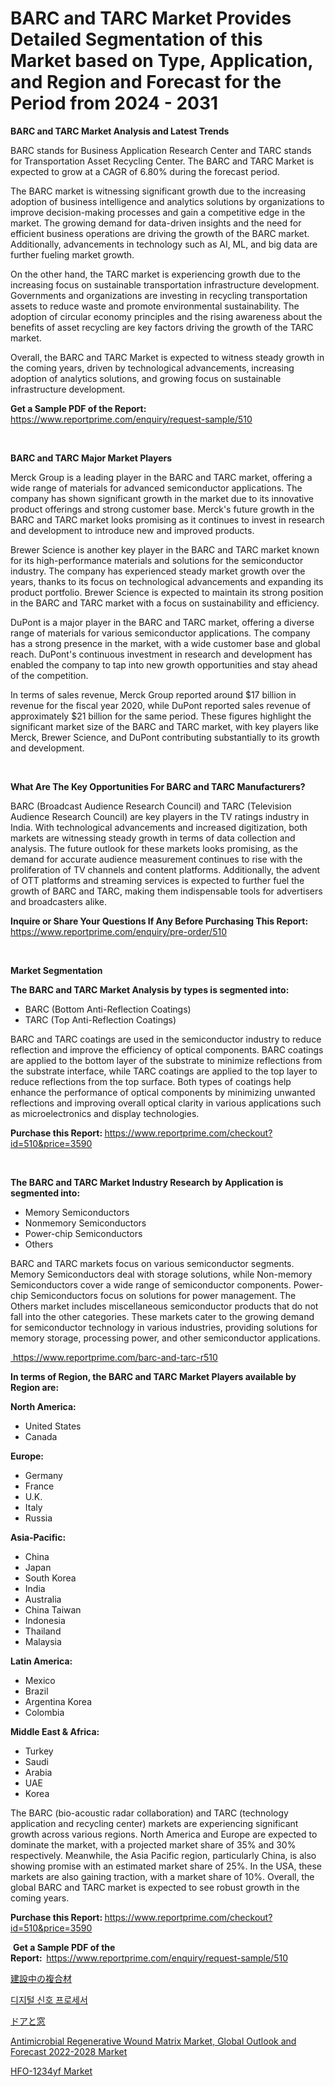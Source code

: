 <p><h1>BARC and TARC Market Provides Detailed Segmentation of this Market based on Type, Application, and Region and Forecast for the Period from 2024 - 2031</h1></p><p><strong>BARC and TARC Market Analysis and Latest Trends</strong></p>
<p><p>BARC stands for Business Application Research Center and TARC stands for Transportation Asset Recycling Center. The BARC and TARC Market is expected to grow at a CAGR of 6.80% during the forecast period. </p><p>The BARC market is witnessing significant growth due to the increasing adoption of business intelligence and analytics solutions by organizations to improve decision-making processes and gain a competitive edge in the market. The growing demand for data-driven insights and the need for efficient business operations are driving the growth of the BARC market. Additionally, advancements in technology such as AI, ML, and big data are further fueling market growth.</p><p>On the other hand, the TARC market is experiencing growth due to the increasing focus on sustainable transportation infrastructure development. Governments and organizations are investing in recycling transportation assets to reduce waste and promote environmental sustainability. The adoption of circular economy principles and the rising awareness about the benefits of asset recycling are key factors driving the growth of the TARC market.</p><p>Overall, the BARC and TARC Market is expected to witness steady growth in the coming years, driven by technological advancements, increasing adoption of analytics solutions, and growing focus on sustainable infrastructure development.</p></p>
<p><strong>Get a Sample PDF of the Report:&nbsp;</strong> <a href="https://www.reportprime.com/enquiry/request-sample/510">https://www.reportprime.com/enquiry/request-sample/510</a></p>
<p>&nbsp;</p>
<p><strong>BARC and TARC Major Market Players</strong></p>
<p><p>Merck Group is a leading player in the BARC and TARC market, offering a wide range of materials for advanced semiconductor applications. The company has shown significant growth in the market due to its innovative product offerings and strong customer base. Merck's future growth in the BARC and TARC market looks promising as it continues to invest in research and development to introduce new and improved products.</p><p>Brewer Science is another key player in the BARC and TARC market known for its high-performance materials and solutions for the semiconductor industry. The company has experienced steady market growth over the years, thanks to its focus on technological advancements and expanding its product portfolio. Brewer Science is expected to maintain its strong position in the BARC and TARC market with a focus on sustainability and efficiency.</p><p>DuPont is a major player in the BARC and TARC market, offering a diverse range of materials for various semiconductor applications. The company has a strong presence in the market, with a wide customer base and global reach. DuPont's continuous investment in research and development has enabled the company to tap into new growth opportunities and stay ahead of the competition.</p><p>In terms of sales revenue, Merck Group reported around $17 billion in revenue for the fiscal year 2020, while DuPont reported sales revenue of approximately $21 billion for the same period. These figures highlight the significant market size of the BARC and TARC market, with key players like Merck, Brewer Science, and DuPont contributing substantially to its growth and development.</p></p>
<p>&nbsp;</p>
<p><strong>What Are The Key Opportunities For BARC and TARC Manufacturers?</strong></p>
<p><p>BARC (Broadcast Audience Research Council) and TARC (Television Audience Research Council) are key players in the TV ratings industry in India. With technological advancements and increased digitization, both markets are witnessing steady growth in terms of data collection and analysis. The future outlook for these markets looks promising, as the demand for accurate audience measurement continues to rise with the proliferation of TV channels and content platforms. Additionally, the advent of OTT platforms and streaming services is expected to further fuel the growth of BARC and TARC, making them indispensable tools for advertisers and broadcasters alike.</p></p>
<p><strong>Inquire or Share Your Questions If Any Before Purchasing This Report:</strong> <a href="https://www.reportprime.com/enquiry/pre-order/510">https://www.reportprime.com/enquiry/pre-order/510</a></p>
<p>&nbsp;</p>
<p><strong>Market Segmentation</strong></p>
<p><strong>The BARC and TARC Market Analysis by types is segmented into:</strong></p>
<p><ul><li>BARC (Bottom Anti-Reflection Coatings)</li><li>TARC (Top Anti-Reflection Coatings)</li></ul></p>
<p><p>BARC and TARC coatings are used in the semiconductor industry to reduce reflection and improve the efficiency of optical components. BARC coatings are applied to the bottom layer of the substrate to minimize reflections from the substrate interface, while TARC coatings are applied to the top layer to reduce reflections from the top surface. Both types of coatings help enhance the performance of optical components by minimizing unwanted reflections and improving overall optical clarity in various applications such as microelectronics and display technologies.</p></p>
<p><strong>Purchase this Report:&nbsp;</strong><a href="https://www.reportprime.com/checkout?id=510&price=3590">https://www.reportprime.com/checkout?id=510&price=3590</a></p>
<p>&nbsp;</p>
<p><strong>The BARC and TARC Market Industry Research by Application is segmented into:</strong></p>
<p><ul><li>Memory Semiconductors</li><li>Nonmemory Semiconductors</li><li>Power-chip Semiconductors</li><li>Others</li></ul></p>
<p><p>BARC and TARC markets focus on various semiconductor segments. Memory Semiconductors deal with storage solutions, while Non-memory Semiconductors cover a wide range of semiconductor components. Power-chip Semiconductors focus on solutions for power management. The Others market includes miscellaneous semiconductor products that do not fall into the other categories. These markets cater to the growing demand for semiconductor technology in various industries, providing solutions for memory storage, processing power, and other semiconductor applications.</p></p>
<p><a href="https://www.reportprime.com/barc-and-tarc-r510">&nbsp;https://www.reportprime.com/barc-and-tarc-r510</a></p>
<p><strong>In terms of Region, the BARC and TARC Market Players available by Region are:</strong></p>
<p>
    <p> <strong> North America: </strong>
        <ul>
            <li>United States</li>
            <li>Canada</li>
        </ul>
        </p> 
    <p> <strong> Europe: </strong>
        <ul>
            <li>Germany</li>
            <li>France</li>
            <li>U.K.</li>
            <li>Italy</li>
            <li>Russia</li>
        </ul>
        </p> 
    <p> <strong> Asia-Pacific: </strong>
        <ul>
            <li>China</li>
            <li>Japan</li>
            <li>South Korea</li>
            <li>India</li>
            <li>Australia</li>
            <li>China Taiwan</li>
            <li>Indonesia</li>
            <li>Thailand</li>
            <li>Malaysia</li>
        </ul>
        </p> 
    <p> <strong> Latin America: </strong>
        <ul>
            <li>Mexico</li>
            <li>Brazil</li>
            <li>Argentina Korea</li>
            <li>Colombia</li>
        </ul>
        </p> 
    <p> <strong> Middle East & Africa: </strong>
        <ul>
            <li>Turkey</li>
            <li>Saudi</li>
            <li>Arabia</li>
            <li>UAE</li>
            <li>Korea</li>
        </ul>
    </p>
    </p>
<p><p>The BARC (bio-acoustic radar collaboration) and TARC (technology application and recycling center) markets are experiencing significant growth across various regions. North America and Europe are expected to dominate the market, with a projected market share of 35% and 30% respectively. Meanwhile, the Asia Pacific region, particularly China, is also showing promise with an estimated market share of 25%. In the USA, these markets are also gaining traction, with a market share of 10%. Overall, the global BARC and TARC market is expected to see robust growth in the coming years.</p></p>
<p><strong>Purchase this Report: </strong><a href="https://www.reportprime.com/checkout?id=510&price=3590">https://www.reportprime.com/checkout?id=510&price=3590</a></p>
<p>&nbsp;<strong>Get a Sample PDF of the Report:&nbsp;&nbsp;</strong><a href="https://www.reportprime.com/enquiry/request-sample/510">https://www.reportprime.com/enquiry/request-sample/510</a></p>
<p><strong></strong></p>
<p><p><a href="https://medium.com/@kimberlymgra24/2024%E5%B9%B4%E3%81%8B%E3%82%892031%E5%B9%B4%E3%81%BE%E3%81%A7%E3%81%AE%E5%BB%BA%E8%A8%AD%E5%B8%82%E5%A0%B4%E3%81%AB%E3%81%8A%E3%81%91%E3%82%8B%E3%82%B3%E3%83%B3%E3%83%9D%E3%82%B8%E3%83%83%E3%83%88%E3%81%AB%E9%96%A2%E3%81%99%E3%82%8B%E6%B4%9E%E5%AF%9F%E3%81%A8%E7%AB%B6%E4%BA%89%E9%A2%A8%E6%99%AF-ac12c41b42eb">建設中の複合材</a></p><p><a href="https://medium.com/@alexemumu2022/%EB%94%94%EC%A7%80%ED%84%B8-%EC%8B%A0%ED%98%B8-%ED%94%84%EB%A1%9C%EC%84%B8%EC%84%9C-%EC%8B%9C%EC%9E%A5-%EB%B6%84%EC%84%9D-%EB%B3%B4%EA%B3%A0%EC%84%9C-2024%EB%85%84%EB%B6%80%ED%84%B0-2031%EB%85%84%EA%B9%8C%EC%A7%80%EC%9D%98-%EC%A7%80%EC%97%AD-%EC%9C%A0%ED%98%95-%ED%94%84%EB%A1%9C%EA%B7%B8%EB%9E%98%EB%B0%8D-%EA%B0%80%EB%8A%A5-%ED%94%84%EB%A1%9C%EA%B7%B8%EB%9E%98%EB%B0%8D-%EB%B6%88%EA%B0%80-%EB%B0%8F-%EC%9D%91%EC%9A%A9-%EB%B6%84%EC%95%BC-%EC%BB%B4%ED%93%A8%ED%84%B0-%EC%86%8C%EB%B9%84%EC%9E%90-%EC%A0%84%EC%9E%90%EC%A0%9C%ED%92%88-%EC%A0%95%EB%B3%B4-%ED%86%B5%EC%8B%A0-fb37875e8d82">디지털 신호 프로세서</a></p><p><a href="https://medium.com/@kimberlymgra24/130%E3%83%9A%E3%83%BC%E3%82%B8%E3%81%AE%E3%83%AC%E3%83%9D%E3%83%BC%E3%83%88%E3%81%A7-%E3%82%B0%E3%83%AD%E3%83%BC%E3%83%90%E3%83%AB-%E3%83%89%E3%82%A2%E3%81%8A%E3%82%88%E3%81%B3%E3%82%A6%E3%82%A3%E3%83%B3%E3%83%89%E3%82%A6%E5%B8%82%E5%A0%B4%E3%81%AE%E5%88%86%E6%9E%90-%E3%83%88%E3%83%AC%E3%83%B3%E3%83%89-%E4%BA%88%E6%B8%AC-%E3%81%8A%E3%82%88%E3%81%B3%E6%88%90%E9%95%B7%E6%A9%9F%E4%BC%9A-2024%E5%B9%B4-2031%E5%B9%B4-9d62fd9d8e1d">ドアと窓</a></p><p><a href="https://medium.com/@nyahmertz1962/antimicrobial-regenerative-wound-matrix-market-global-outlook-and-forecast-2022-2028-market-54cea2355029">Antimicrobial Regenerative Wound Matrix Market, Global Outlook and Forecast 2022-2028 Market</a></p><p><a href="https://github.com/susanjprice2023/Market-Research-Report-List-2/blob/main/hfo-1234yf-market.md">HFO-1234yf Market</a></p></p>